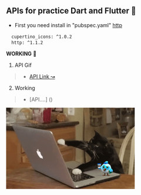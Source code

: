 ## APIs for practice Dart and Flutter 💙 

- First you need install in "pubspec.yaml" [http](https://pub.dev/packages/http)  
```
  cupertino_icons: ^1.0.2
  http: ^1.1.2
```

**WORKING** 👷

1. API Gif
>- [API Link ↝](https://developers.giphy.com/)

2. Working
>- [API....] ()

<p align=""><img src="IMG/@bastndev.gif" width="350"></p>


